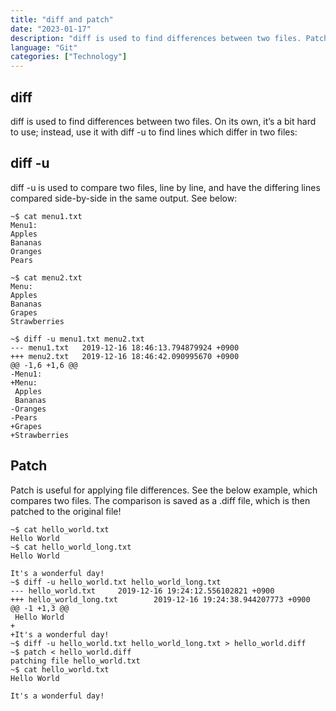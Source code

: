 ```yaml
---
title: "diff and patch"
date: "2023-01-17"
description: "diff is used to find differences between two files. Patch is useful for applying file differences"
language: "Git"
categories: ["Technology"]
---
```


## diff

diff is used to find differences between two files. On its own, it’s a bit hard to use; instead, use it with diff -u to find lines which differ in two files:

## diff -u

diff -u is used to compare two files, line by line, and have the differing lines compared side-by-side in the same output. See below:

```
~$ cat menu1.txt
Menu1:
Apples
Bananas
Oranges
Pears

~$ cat menu2.txt
Menu:
Apples
Bananas
Grapes
Strawberries

~$ diff -u menu1.txt menu2.txt
--- menu1.txt   2019-12-16 18:46:13.794879924 +0900
+++ menu2.txt   2019-12-16 18:46:42.090995670 +0900
@@ -1,6 +1,6 @@
-Menu1:
+Menu:
 Apples
 Bananas
-Oranges
-Pears
+Grapes
+Strawberries
```

## Patch

Patch is useful for applying file differences. See the below example, which compares two files. The comparison is saved as a .diff file, which is then patched to the original file!

```
~$ cat hello_world.txt
Hello World
~$ cat hello_world_long.txt
Hello World

It's a wonderful day!
~$ diff -u hello_world.txt hello_world_long.txt
--- hello_world.txt     2019-12-16 19:24:12.556102821 +0900
+++ hello_world_long.txt        2019-12-16 19:24:38.944207773 +0900
@@ -1 +1,3 @@
 Hello World
+
+It's a wonderful day!
~$ diff -u hello_world.txt hello_world_long.txt > hello_world.diff
~$ patch < hello_world.diff
patching file hello_world.txt
~$ cat hello_world.txt
Hello World

It's a wonderful day!

```
